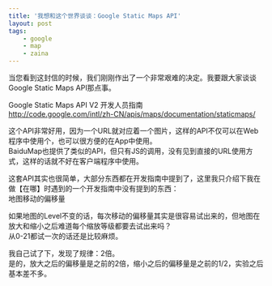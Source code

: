 ```yaml
---
title: '我想和这个世界谈谈：Google Static Maps API'
layout: post
tags:
    - google
    - map
    - zaina
---
```


当您看到这封信的时候，我们刚刚作出了一个非常艰难的决定。我要跟大家谈谈Google Static Maps API那点事。

Google Static Maps API V2 开发人员指南  
<http://code.google.com/intl/zh-CN/apis/maps/documentation/staticmaps/>  

这个API非常好用，因为一个URL就对应着一个图片，这样的API不仅可以在Web程序中使用个，也可以很方便的在App中使用。  
BaiduMap也提供了类似的API，但只有JS的调用，没有见到直接的URL使用方式，这样的话就不好在客户端程序中使用。

这套API其实也很简单，大部分东西都在开发指南中提到了，这里我只介绍下我在做【在哪】时遇到的一个开发指南中没有提到的东西：  
地图移动的偏移量

如果地图的Level不变的话，每次移动的偏移量其实是很容易试出来的，但地图在放大和缩小之后难道每个缩放等级都要去试出来吗？  
从0-21都试一次的话还是比较麻烦。

我自己试了下，发现了规律：2倍。  
是的，放大之后的偏移量是之前的2倍，缩小之后的偏移量是之前的1/2，实验之后基本差不多。